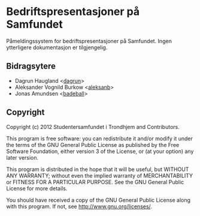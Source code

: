 # Bedriftspresentasjoner på Samfundet

Påmeldingssystem for bedriftspresentasjoner på Samfundet. Ingen ytterligere dokumentasjon er tilgjengelig.

## Bidragsytere

* Dagrun Haugland <[dagrun](https://github.com/dagrun)>
* Aleksander Vognild Burkow <[aleksanb](https://github.com/aleksanb)>
* Jonas Amundsen <[badeball](https://github.com/badeball)>

## Copyright

Copyright (c) 2012 Studentersamfundet i Trondhjem and Contributors.

This program is free software: you can redistribute it and/or modify
it under the terms of the GNU General Public License as published by
the Free Software Foundation, either version 3 of the License, or
(at your option) any later version.

This program is distributed in the hope that it will be useful,
but WITHOUT ANY WARRANTY; without even the implied warranty of
 MERCHANTABILITY or FITNESS FOR A PARTICULAR PURPOSE.  See the
GNU General Public License for more details.

You should have received a copy of the GNU General Public License
along with this program.  If not, see <http://www.gnu.org/licenses/>.
